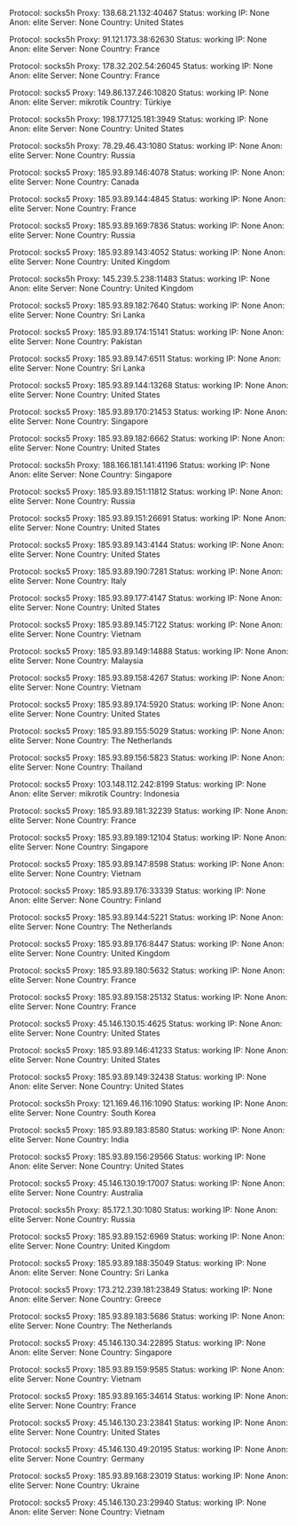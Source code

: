 Protocol: socks5h
Proxy: 138.68.21.132:40467
Status: working
IP: None
Anon: elite
Server: None
Country: United States

Protocol: socks5h
Proxy: 91.121.173.38:62630
Status: working
IP: None
Anon: elite
Server: None
Country: France

Protocol: socks5h
Proxy: 178.32.202.54:26045
Status: working
IP: None
Anon: elite
Server: None
Country: France

Protocol: socks5
Proxy: 149.86.137.246:10820
Status: working
IP: None
Anon: elite
Server: mikrotik
Country: Türkiye

Protocol: socks5h
Proxy: 198.177.125.181:3949
Status: working
IP: None
Anon: elite
Server: None
Country: United States

Protocol: socks5h
Proxy: 78.29.46.43:1080
Status: working
IP: None
Anon: elite
Server: None
Country: Russia

Protocol: socks5
Proxy: 185.93.89.146:4078
Status: working
IP: None
Anon: elite
Server: None
Country: Canada

Protocol: socks5
Proxy: 185.93.89.144:4845
Status: working
IP: None
Anon: elite
Server: None
Country: France

Protocol: socks5
Proxy: 185.93.89.169:7836
Status: working
IP: None
Anon: elite
Server: None
Country: Russia

Protocol: socks5
Proxy: 185.93.89.143:4052
Status: working
IP: None
Anon: elite
Server: None
Country: United Kingdom

Protocol: socks5h
Proxy: 145.239.5.238:11483
Status: working
IP: None
Anon: elite
Server: None
Country: United Kingdom

Protocol: socks5
Proxy: 185.93.89.182:7640
Status: working
IP: None
Anon: elite
Server: None
Country: Sri Lanka

Protocol: socks5
Proxy: 185.93.89.174:15141
Status: working
IP: None
Anon: elite
Server: None
Country: Pakistan

Protocol: socks5
Proxy: 185.93.89.147:6511
Status: working
IP: None
Anon: elite
Server: None
Country: Sri Lanka

Protocol: socks5
Proxy: 185.93.89.144:13268
Status: working
IP: None
Anon: elite
Server: None
Country: United States

Protocol: socks5
Proxy: 185.93.89.170:21453
Status: working
IP: None
Anon: elite
Server: None
Country: Singapore

Protocol: socks5
Proxy: 185.93.89.182:6662
Status: working
IP: None
Anon: elite
Server: None
Country: United States

Protocol: socks5h
Proxy: 188.166.181.141:41196
Status: working
IP: None
Anon: elite
Server: None
Country: Singapore

Protocol: socks5
Proxy: 185.93.89.151:11812
Status: working
IP: None
Anon: elite
Server: None
Country: Russia

Protocol: socks5
Proxy: 185.93.89.151:26691
Status: working
IP: None
Anon: elite
Server: None
Country: United States

Protocol: socks5
Proxy: 185.93.89.143:4144
Status: working
IP: None
Anon: elite
Server: None
Country: United States

Protocol: socks5
Proxy: 185.93.89.190:7281
Status: working
IP: None
Anon: elite
Server: None
Country: Italy

Protocol: socks5
Proxy: 185.93.89.177:4147
Status: working
IP: None
Anon: elite
Server: None
Country: United States

Protocol: socks5
Proxy: 185.93.89.145:7122
Status: working
IP: None
Anon: elite
Server: None
Country: Vietnam

Protocol: socks5
Proxy: 185.93.89.149:14888
Status: working
IP: None
Anon: elite
Server: None
Country: Malaysia

Protocol: socks5
Proxy: 185.93.89.158:4267
Status: working
IP: None
Anon: elite
Server: None
Country: Vietnam

Protocol: socks5
Proxy: 185.93.89.174:5920
Status: working
IP: None
Anon: elite
Server: None
Country: United States

Protocol: socks5
Proxy: 185.93.89.155:5029
Status: working
IP: None
Anon: elite
Server: None
Country: The Netherlands

Protocol: socks5
Proxy: 185.93.89.156:5823
Status: working
IP: None
Anon: elite
Server: None
Country: Thailand

Protocol: socks5
Proxy: 103.148.112.242:8199
Status: working
IP: None
Anon: elite
Server: mikrotik
Country: Indonesia

Protocol: socks5
Proxy: 185.93.89.181:32239
Status: working
IP: None
Anon: elite
Server: None
Country: France

Protocol: socks5
Proxy: 185.93.89.189:12104
Status: working
IP: None
Anon: elite
Server: None
Country: Singapore

Protocol: socks5
Proxy: 185.93.89.147:8598
Status: working
IP: None
Anon: elite
Server: None
Country: Vietnam

Protocol: socks5
Proxy: 185.93.89.176:33339
Status: working
IP: None
Anon: elite
Server: None
Country: Finland

Protocol: socks5
Proxy: 185.93.89.144:5221
Status: working
IP: None
Anon: elite
Server: None
Country: The Netherlands

Protocol: socks5
Proxy: 185.93.89.176:8447
Status: working
IP: None
Anon: elite
Server: None
Country: United Kingdom

Protocol: socks5
Proxy: 185.93.89.180:5632
Status: working
IP: None
Anon: elite
Server: None
Country: France

Protocol: socks5
Proxy: 185.93.89.158:25132
Status: working
IP: None
Anon: elite
Server: None
Country: France

Protocol: socks5
Proxy: 45.146.130.15:4625
Status: working
IP: None
Anon: elite
Server: None
Country: United States

Protocol: socks5
Proxy: 185.93.89.146:41233
Status: working
IP: None
Anon: elite
Server: None
Country: United States

Protocol: socks5
Proxy: 185.93.89.149:32438
Status: working
IP: None
Anon: elite
Server: None
Country: United States

Protocol: socks5h
Proxy: 121.169.46.116:1090
Status: working
IP: None
Anon: elite
Server: None
Country: South Korea

Protocol: socks5
Proxy: 185.93.89.183:8580
Status: working
IP: None
Anon: elite
Server: None
Country: India

Protocol: socks5
Proxy: 185.93.89.156:29566
Status: working
IP: None
Anon: elite
Server: None
Country: United States

Protocol: socks5
Proxy: 45.146.130.19:17007
Status: working
IP: None
Anon: elite
Server: None
Country: Australia

Protocol: socks5h
Proxy: 85.172.1.30:1080
Status: working
IP: None
Anon: elite
Server: None
Country: Russia

Protocol: socks5
Proxy: 185.93.89.152:6969
Status: working
IP: None
Anon: elite
Server: None
Country: United Kingdom

Protocol: socks5
Proxy: 185.93.89.188:35049
Status: working
IP: None
Anon: elite
Server: None
Country: Sri Lanka

Protocol: socks5
Proxy: 173.212.239.181:23849
Status: working
IP: None
Anon: elite
Server: None
Country: Greece

Protocol: socks5
Proxy: 185.93.89.183:5686
Status: working
IP: None
Anon: elite
Server: None
Country: The Netherlands

Protocol: socks5
Proxy: 45.146.130.34:22895
Status: working
IP: None
Anon: elite
Server: None
Country: Singapore

Protocol: socks5
Proxy: 185.93.89.159:9585
Status: working
IP: None
Anon: elite
Server: None
Country: Vietnam

Protocol: socks5
Proxy: 185.93.89.165:34614
Status: working
IP: None
Anon: elite
Server: None
Country: France

Protocol: socks5
Proxy: 45.146.130.23:23841
Status: working
IP: None
Anon: elite
Server: None
Country: United States

Protocol: socks5
Proxy: 45.146.130.49:20195
Status: working
IP: None
Anon: elite
Server: None
Country: Germany

Protocol: socks5
Proxy: 185.93.89.168:23019
Status: working
IP: None
Anon: elite
Server: None
Country: Ukraine

Protocol: socks5
Proxy: 45.146.130.23:29940
Status: working
IP: None
Anon: elite
Server: None
Country: Vietnam

